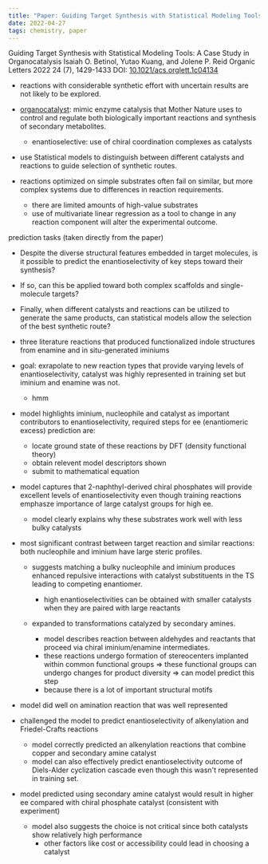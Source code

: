```yaml
---
title: "Paper: Guiding Target Synthesis with Statistical Modeling Tools: A Case Study in Organocatalysis"
date: 2022-04-27
tags: chemistry, paper
---
```


Guiding Target Synthesis with Statistical Modeling Tools: A Case Study in Organocatalysis
Isaiah O. Betinol, Yutao Kuang, and Jolene P. Reid
Organic Letters 2022 24 (7), 1429-1433
DOI: [10.1021/acs.orglett.1c04134](https://doi.org/10.1021/acs.orglett.1c04134)

- reactions with considerable synthetic effort with uncertain results are not likely to be explored.
- [organocatalyst](https://www.sciencedirect.com/topics/chemistry/organocatalyst): mimic enzyme catalysis that Mother Nature uses to control and regulate both biologically important reactions and synthesis of secondary metabolites.
  - enantioselective: use of chiral coordination complexes as catalysts
- use Statistical models to distinguish between different catalysts and reactions to guide selection of synthetic routes.

- reactions optimized on simple substrates often fail on similar, but more complex systems due to differences in reaction requirements.
  - there are limited amounts of high-value substrates
  - use of multivariate linear regression as a tool to change in any reaction component will alter the experimental outcome.

prediction tasks (taken directly from the paper)
- Despite the diverse structural features embedded in target molecules, is it possible to predict the enantioselectivity of key steps toward their synthesis?
- If so, can this be applied toward both complex scaffolds and single-molecule targets?
-  Finally, when different catalysts and reactions can be utilized to generate the same products, can statistical models allow the selection of the best synthetic route?

- three literature reactions that produced functionalized indole structures from enamine and in situ-generated iminiums

- goal: exrapolate to new reaction types that provide varying levels of enantioselectivity, catalyst was highly represented in training set but iminium and enamine was not.
  - hmm
- model highlights iminium, nucleophile and catalyst as important contributors to enantioselectivity, required steps for ee (enantiomeric excess) prediction are:
  - locate ground state of these reactions by DFT (density functional theory)
  - obtain relevent model descriptors shown
  - submit to mathematical equation

- model captures that 2-naphthyl-derived chiral phosphates will provide excellent levels of enantioselectivity even though training reactions emphasze importance of large catalyst groups for high ee.
  - model clearly explains why these substrates work well with less bulky catalysts
- most significant contrast between target reaction and similar reactions: both nucleophile and iminium have large steric profiles.
  - suggests matching a bulky nucleophile and iminium produces enhanced repulsive interactions with catalyst substituents in the TS leading to competing enantiomer.
    - high enantioselectivities can be obtained with smaller catalysts when they are paired with large reactants

  - expanded to transformations catalyzed by secondary amines.
    - model describes reaction between aldehydes and reactants that proceed via chiral iminium/enamine intermediates.
    - these reactions undergo formation of stereocenters implanted within common functional groups => these functional groups can undergo changes for product diversity => can model predict this step
    - because there is a lot of important structural motifs 

- model did well on amination reaction that was well represented
- challenged the model to predict enantioselectivity of alkenylation and Friedel-Crafts reactions
  - model correctly predicted an alkenylation reactions that combine copper and secondary amine catalyst
  - model can also effectively predict enantioselectivity outcome of Diels-Alder cyclization cascade even though this wasn't represented in training set.

- model predicted using secondary amine catalyst would result in higher ee compared with chiral phosphate catalyst (consistent with experiment)
  - model also suggests the choice is not critical since both catalysts show relatively high performance
    - other factors like cost or accessibility could lead in choosing a catalyst
